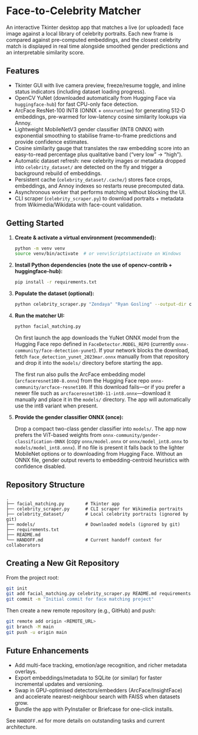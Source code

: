 # Face-to-Celebrity Matcher

An interactive Tkinter desktop app that matches a live (or uploaded) face image against a local library of celebrity portraits. Each new frame is compared against pre-computed embeddings, and the closest celebrity match is displayed in real time alongside smoothed gender predictions and an interpretable similarity score.

## Features

- Tkinter GUI with live camera preview, freeze/resume toggle, and inline status indicators (including dataset loading progress).
- OpenCV YuNet (downloaded automatically from Hugging Face via `huggingface-hub`) for fast CPU-only face detection.
- ArcFace ResNet-100 INT8 (ONNX + `onnxruntime`) for generating 512‑D embeddings, pre-warmed for low-latency cosine similarity lookups via Annoy.
- Lightweight MobileNetV3 gender classifier (INT8 ONNX) with exponential smoothing to stabilise frame-to-frame predictions and provide confidence estimates.
- Cosine similarity gauge that translates the raw embedding score into an easy-to-read percentage plus qualitative band (“very low” → “high”).
- Automatic dataset refresh: new celebrity images or metadata dropped into `celebrity_dataset/` are detected on the fly and trigger a background rebuild of embeddings.
- Persistent cache (`celebrity_dataset/.cache/`) stores face crops, embeddings, and Annoy indexes so restarts reuse precomputed data.
- Asynchronous worker that performs matching without blocking the UI.
- CLI scraper (`celebrity_scraper.py`) to download portraits + metadata from Wikimedia/Wikidata with face-count validation.

## Getting Started

1. **Create & activate a virtual environment (recommended):**
   ```bash
   python -m venv venv
   source venv/bin/activate  # or venv\Scripts\activate on Windows
   ```

2. **Install Python dependencies (note the use of opencv-contrib + huggingface-hub):**
   ```bash
   pip install -r requirements.txt
   ```

3. **Populate the dataset (optional):**
   ```bash
   python celebrity_scraper.py "Zendaya" "Ryan Gosling" --output-dir celebrity_dataset
   ```

4. **Run the matcher UI:**
   ```bash
   python facial_matching.py
   ```
   On first launch the app downloads the YuNet ONNX model from the Hugging Face repo defined in `FaceDetector.MODEL_REPO` (currently `onnx-community/face-detection-yunet`). If your network blocks the download, fetch `face_detection_yunet_2023mar.onnx` manually from that repository and drop it into the `models/` directory before starting the app.

   The first run also pulls the ArcFace embedding model (`arcfaceresnet100-8.onnx`) from the Hugging Face repo `onnx-community/arcface-resnet100`. If this download fails—or if you prefer a newer file such as `arcfaceresnet100-11-int8.onnx`—download it manually and place it in the `models/` directory. The app will automatically use the int8 variant when present.

5. **Provide the gender classifier ONNX (once):**

   Drop a compact two-class gender classifier into `models/`. The app now prefers the ViT-based weights from `onnx-community/gender-classification-ONNX` (copy `onnx/model.onnx` or `onnx/model_int8.onnx` to `models/model_int8.onnx`). If no file is present it falls back to the lighter MobileNet options or to downloading from Hugging Face. Without an ONNX file, gender output reverts to embedding-centroid heuristics with confidence disabled.

## Repository Structure

```
.
├── facial_matching.py        # Tkinter app
├── celebrity_scraper.py      # CLI scraper for Wikimedia portraits
├── celebrity_dataset/        # Local celebrity portraits (ignored by git)
├── models/                   # Downloaded models (ignored by git)
├── requirements.txt
├── README.md
└── HANDOFF.md                # Current handoff context for collaborators
```

## Creating a New Git Repository

From the project root:

```bash
git init
git add facial_matching.py celebrity_scraper.py README.md requirements.txt HANDOFF.md .gitignore
git commit -m "Initial commit for face matching project"
```

Then create a new remote repository (e.g., GitHub) and push:

```bash
git remote add origin <REMOTE_URL>
git branch -M main
git push -u origin main
```

## Future Enhancements

- Add multi-face tracking, emotion/age recognition, and richer metadata overlays.
- Export embeddings/metadata to SQLite (or similar) for faster incremental updates and versioning.
- Swap in GPU-optimised detectors/embedders (ArcFace/InsightFace) and accelerate nearest-neighbour search with FAISS when datasets grow.
- Bundle the app with PyInstaller or Briefcase for one-click installs.

See `HANDOFF.md` for more details on outstanding tasks and current architecture.
